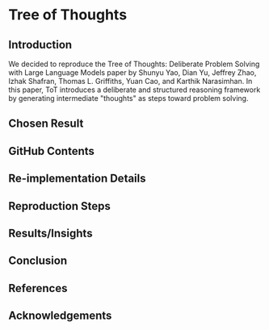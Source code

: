 # Tree of Thoughts

## Introduction
We decided to reproduce the Tree of Thoughts: Deliberate Problem Solving with Large Language Models paper by Shunyu Yao, Dian Yu, Jeffrey Zhao, Izhak Shafran, Thomas L. Griffiths, Yuan Cao, and Karthik Narasimhan. In this paper, ToT introduces a deliberate and structured reasoning framework by generating intermediate "thoughts" as steps toward problem solving.

## Chosen Result

## GitHub Contents

## Re-implementation Details

## Reproduction Steps

## Results/Insights

## Conclusion

## References

## Acknowledgements
